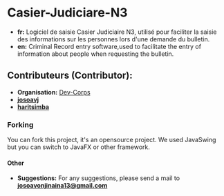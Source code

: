 # Casier-Judiciare-N3

- **fr:** Logiciel de saisie Casier Judiciaire N3, utilisé pour faciliter la saisie des informations sur les personnes lors d'une demande du bulletin.
- **en:** Criminal Record entry software,used to facilitate the entry of information about people when requesting the bulletin.

## Contributeurs (Contributor):

- **Organisation:** [Dev-Corps](https://github.com/Dev-Corps)
- **[josoavj](https://github.com/josoavj)**
- **[haritsimba](https://github.com/haritsimba)**

### Forking

You can fork this project, it's an opensource project. We used JavaSwing but you can switch to JavaFX or other framework.

#### Other

- **Suggestions:** For any suggestions, please send a mail to **josoavonjinaina13@gmail.com**

